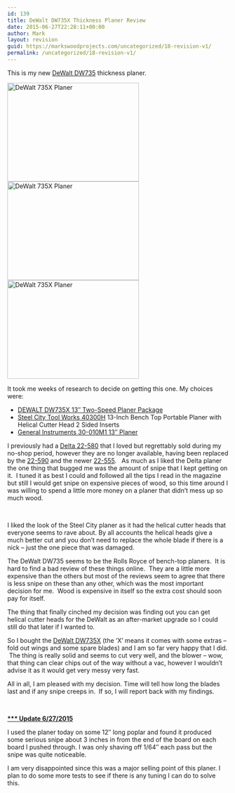 ```yaml
---
id: 139
title: DeWalt DW735X Thickness Planer Review
date: 2015-06-27T22:28:11+00:00
author: Mark
layout: revision
guid: https://markswoodprojects.com/uncategorized/18-revision-v1/
permalink: /uncategorized/18-revision-v1/
---
```

This is my new <a href="http://amzn.to/1RkLrAI" target="_blank">DeWalt DW735</a> thickness planer.

[<img class="alignnone wp-image-55 size-medium" src="https://markswoodprojects.com/wp-content/uploads/2015/05/IMG_8079-300x225.jpg" alt="DeWalt 735X Planer" width="300" height="225" srcset="https://markswoodprojects.com/wp-content/uploads/2015/05/IMG_8079-300x225.jpg 300w, https://markswoodprojects.com/wp-content/uploads/2015/05/IMG_8079.jpg 640w" sizes="(max-width: 300px) 100vw, 300px" /><img class="alignnone wp-image-54 size-medium" src="https://markswoodprojects.com/wp-content/uploads/2015/05/IMG_8078-300x225.jpg" alt="DeWalt 735X Planer" width="300" height="225" srcset="https://markswoodprojects.com/wp-content/uploads/2015/05/IMG_8078-300x225.jpg 300w, https://markswoodprojects.com/wp-content/uploads/2015/05/IMG_8078.jpg 640w" sizes="(max-width: 300px) 100vw, 300px" /><img class="alignnone wp-image-57 size-medium" src="https://markswoodprojects.com/wp-content/uploads/2015/05/IMG_8081-300x225.jpg" alt="DeWalt 735X Planer" width="300" height="225" srcset="https://markswoodprojects.com/wp-content/uploads/2015/05/IMG_8081-300x225.jpg 300w, https://markswoodprojects.com/wp-content/uploads/2015/05/IMG_8081.jpg 640w" sizes="(max-width: 300px) 100vw, 300px" />](http://www.amazon.com/gp/product/B003OX9KME/ref=as_li_tl?ie=UTF8&camp=1789&creative=390957&creativeASIN=B003OX9KME&linkCode=as2&tag=mwp-14-20&linkId=GZEYFBJ327RZVXB6)

It took me weeks of research to decide on getting this one. My choices were:

  * <a href="http://amzn.to/1KyNJLP" target="_blank">DEWALT DW735X 13&#8243; Two-Speed Planer Package</a>
  * <a href="http://amzn.to/1Q9lyS4" target="_blank">Steel City Tool Works 40300H</a> 13-Inch Bench Top Portable Planer with Helical Cutter Head 2 Sided Inserts
  * [General Instruments 30-010M1 13&#8243; Planer](http://amzn.to/1PMjXGV)

I previously had a <a href="http://amzn.to/1Q9kZrs" target="_blank">Delta 22-580</a> that I loved but regrettably sold during my no-shop period, however they are no longer available, having been replaced by the <a href="http://amzn.to/1cXSHDt" target="_blank">22-590</a> and the newer <a href="http://amzn.to/1Q8vafX" target="_blank">22-555</a>.   As much as I liked the Delta planer the one thing that bugged me was the amount of snipe that I kept getting on it.  I tuned it as best I could and followed all the tips I read in the magazine but still I would get snipe on expensive pieces of wood, so this time around I was willing to spend a little more money on a planer that didn&#8217;t mess up so much wood.

&nbsp;

I liked the look of the Steel City planer as it had the helical cutter heads that everyone seems to rave about. By all accounts the helical heads give a much better cut and you don&#8217;t need to replace the whole blade if there is a nick &#8211; just the one piece that was damaged.

The DeWalt DW735 seems to be the Rolls Royce of bench-top planers.  It is hard to find a bad review of these things online.  They are a little more expensive than the others but most of the reviews seem to agree that there is less snipe on these than any other, which was the most important decision for me.  Wood is expensive in itself so the extra cost should soon pay for itself.

The thing that finally cinched my decision was finding out you can get helical cutter heads for the DeWalt as an after-market upgrade so I could still do that later if I wanted to.

So I bought the <a href="http://amzn.to/1RkLrAI" target="_blank">DeWalt DW735X</a> (the &#8216;X&#8217; means it comes with some extras &#8211; fold out wings and some spare blades) and I am so far very happy that I did.  The thing is really solid and seems to cut very well, and the blower &#8211; wow, that thing can clear chips out of the way without a vac, however I wouldn&#8217;t advise it as it would get very messy very fast.

All in all, I am pleased with my decision. Time will tell how long the blades last and if any snipe creeps in.  If so, I will report back with my findings.

&nbsp;

<span style="text-decoration: underline;"><strong>*** Update 6/27/2015</strong></span>

I used the planer today on some 12&#8243; long poplar and found it produced some serious snipe about 3 inches in from the end of the board on each board I pushed through. I was only shaving off 1/64&#8243; each pass but the snipe was quite noticeable.

I am very disappointed since this was a major selling point of this planer. I plan to do some more tests to see if there is any tuning I can do to solve this.
